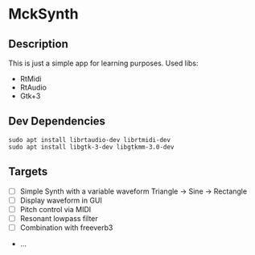 # MckSynth

## Description

This is just a simple app for learning purposes.
Used libs:
- RtMidi
- RtAudio
- Gtk+3

## Dev Dependencies

```
sudo apt install librtaudio-dev librtmidi-dev 
sudo apt install libgtk-3-dev libgtkmm-3.0-dev
```

## Targets

- [ ] Simple Synth with a variable waveform Triangle -> Sine -> Rectangle
- [ ] Display waveform in GUI
- [ ] Pitch control via MIDI
- [ ] Resonant lowpass filter
- [ ] Combination with freeverb3
- ...